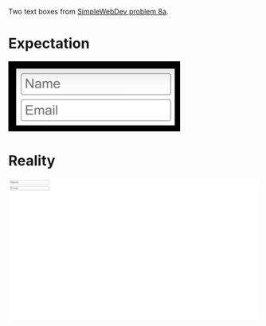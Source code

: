Two text boxes from [SimpleWebDev problem 8a](https://www.youtube.com/watch?v=G3e-cpL7ofc&list=PLEPye7A7EcQZrT3VSBb7jtxnxIfY3yyG6&index=1&t=8739s).

# Expectation
![expected result](expectation.png)

# Reality
![my result](result.png)
